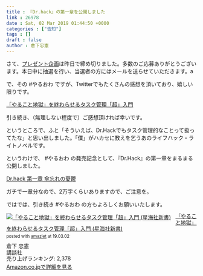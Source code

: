 ```yaml
---
title : 『Dr.hack』の第一章を公開しました
link : 26978
date : Sat, 02 Mar 2019 01:44:50 +0000
categories : ["告知"]
tags : []
draft : false
author : 倉下忠憲
---
```


さて、<a href="https://rashita.net/blog/?p=26927">プレゼント企画</a>は昨日で締め切りました。多数のご応募ありがとうございます。本日中に抽選を行い、当選者の方にはメールを送らせていただきます。a

で、その #やるおわ ですが、Twitterでもたくさんの感想を頂いており、嬉しい限りです。

<a href="https://twitter.com/i/moments/1099552632530624512">「やること地獄」を終わらせるタスク管理「超」入門 </a>

引き続き、（無理しない程度で）ご感想頂ければ幸いです。

というところで、ふと「そういえば、Dr.Hackでもタスク管理的なことって扱ってたな」と思い出しました。「僕」がハカセに教えを乞うあのライフハック・ライトノベルです。

というわけで、 #やるおわ の発売記念として、『Dr.Hack』の第一章をまるまる公開しました。

<a href="https://note.mu/rashita/n/na9df0711d8a3">Dr.hack 第一章 傘忘れの憂鬱</a>

ガチで一章分なので、2万字くらいありますので、ご注意を。

ではでは、引き続き #やるおわ の方もよろしくお願いいたします。

<div class="amazlet-box" style="margin-bottom:0px;"><div class="amazlet-image" style="float:left;margin:0px 12px 1px 0px;"><a href="http://www.amazon.co.jp/exec/obidos/ASIN/4065151562/rashita1000-22/ref=nosim/" name="amazletlink" target="_blank"><img src="https://images-fe.ssl-images-amazon.com/images/I/31yz41bTULL._SL160_.jpg" alt="「やること地獄」を終わらせるタスク管理「超」入門 (星海社新書)" style="border: none;" /></a></div><div class="amazlet-info" style="line-height:120%; margin-bottom: 10px"><div class="amazlet-name" style="margin-bottom:10px;line-height:120%"><a href="http://www.amazon.co.jp/exec/obidos/ASIN/4065151562/rashita1000-22/ref=nosim/" name="amazletlink" target="_blank">「やること地獄」を終わらせるタスク管理「超」入門 (星海社新書)</a><div class="amazlet-powered-date" style="font-size:80%;margin-top:5px;line-height:120%">posted with <a href="http://www.amazlet.com/" title="amazlet" target="_blank">amazlet</a> at 19.03.02</div></div><div class="amazlet-detail">倉下 忠憲 <br />講談社 <br />売り上げランキング: 2,378<br /></div><div class="amazlet-sub-info" style="float: left;"><div class="amazlet-link" style="margin-top: 5px"><a href="http://www.amazon.co.jp/exec/obidos/ASIN/4065151562/rashita1000-22/ref=nosim/" name="amazletlink" target="_blank">Amazon.co.jpで詳細を見る</a></div></div></div><div class="amazlet-footer" style="clear: left"></div></div>

